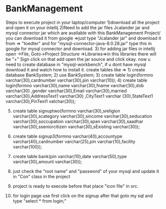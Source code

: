 # BankManagement
Steps to execute project in your laptop/computer
1)download all the project and open it on your intellij
2)Need to add the jar files Jcalander jar and mysql connector jar which are available with this BankManagement Project/ you can download it from google =>just type "Jcalander jar" and download it from => "toedter" and for "mysql-connector-java-8.0.28.jar" type this in google for mysql connector and download.
3) for adding jar files in intellij open ->File, Goto->Project Structure =>Libraries=>in this libraries there will be   "+"    Sign click on that add open the jar source and click okay.
now u need to create database in "mysql-workbench", if u dont have mysql download it and watch how to install it.
create tables like => 1) create database BankSystem;
2) use BankSystem;
3) create table login(formno varchar(30),cardnumber varchar(30),pin varchar(10));
4) create table login(formno varchar(30),name varchar(30),fname varchar(30),dob varchar(30) ,gender varchar(30),Email varchar(30),married varchar(30),AddressText1 varchar(30) ,CityText1 varchar (30),StateText1 varchar(30),PinText1 vatchar(30));

5) create table signuptwo(formno varchar(30),sreligion varchar(30),scategory varchar(30),sincome varchar(30),seducation varchar(30),soccupation varchar(30),span varchar(30),saadhar varchar(30),sseniorcitizen varchar(30),sExisting varchar(30));
6) create table signup3(formno varchar(40),accountype varchar(40),cardnumber varchar(25),pin varchar(10),facility varchar(100));
7) create table bank(pin varchar(10),date varchar(50),type varchar(30),amount varchar(30));

8) just check the "root name" and  "password" of your mysql and update it in "Con" class in the project
9) project is ready to execute before that place "icon file" in src.

10) for login page  use first click on the signup after that goto my sql and type "select * from login;" 
